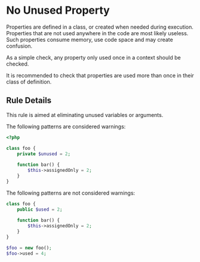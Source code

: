 <!-- Good Practices -->
# No Unused Property

Properties are defined in a class, or created when needed during execution. Properties that are not used anywhere in the code are most likely useless. Such properties consume memory, use code space and may create confusion.

As a simple check, any property only used once in a context should be checked. 

It is recommended to check that properties are used more than once in their class of definition.

## Rule Details

This rule is aimed at eliminating unused variables or arguments.

The following patterns are considered warnings:

```php
<?php

class foo {
	private $unused = 2;
	
	function bar() {
		$this->assignedOnly = 2;
	}
}

```

The following patterns are not considered warnings:

```php
class foo {
	public $used = 2;
	
	function bar() {
		$this->assignedOnly = 2;
	}
}

$foo = new foo();
$foo->used = 4;
```



